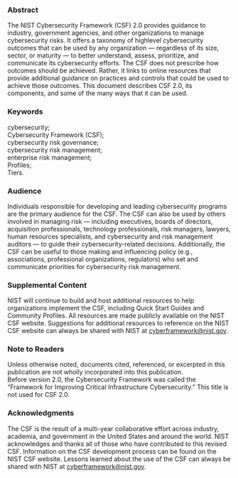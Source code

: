 ### Abstract
The NIST Cybersecurity Framework (CSF) 2.0 provides guidance to industry, government agencies, and other organizations to manage cybersecurity risks. It offers a taxonomy of highlevel cybersecurity outcomes that can be used by any organization — regardless of its size, sector, or maturity — to better understand, assess, prioritize, and communicate its cybersecurity efforts. The CSF does not prescribe how outcomes should be achieved. Rather, it links to online resources that provide additional guidance on practices and controls that could be used to achieve those outcomes. This document describes CSF 2.0, its components, and some of the many ways that it can be used.

### Keywords
cybersecurity;  
Cybersecurity Framework (CSF);  
cybersecurity risk governance;  
cybersecurity risk management;  
enterprise risk management;  
Profiles;  
Tiers.

### Audience
Individuals responsible for developing and leading cybersecurity programs are the primary audience for the CSF. The CSF can also be used by others involved in managing risk — including executives, boards of directors, acquisition professionals, technology professionals, risk managers, lawyers, human resources specialists, and cybersecurity and risk management auditors — to guide their cybersecurity-related decisions. Additionally, the CSF can be useful to those making and influencing policy (e.g., associations, professional organizations, regulators) who set and communicate priorities for cybersecurity risk management.

### Supplemental Content
NIST will continue to build and host additional resources to help organizations implement the CSF, including Quick Start Guides and Community Profiles. All resources are made publicly available on the NIST CSF website. Suggestions for additional resources to reference on the NIST CSF website can always be shared with NIST at cyberframework@nist.gov.

### Note to Readers
Unless otherwise noted, documents cited, referenced, or excerpted in this publication are not wholly incorporated into this publication.  
Before version 2.0, the Cybersecurity Framework was called the “Framework for Improving Critical Infrastructure Cybersecurity.” This title is not used for CSF 2.0.  

### Acknowledgments
The CSF is the result of a multi-year collaborative effort across industry, academia, and government in the United States and around the world. NIST acknowledges and thanks all of those who have contributed to this revised CSF. Information on the CSF development process can be found on the NIST CSF website. Lessons learned about the use of the CSF can always be shared with NIST at cyberframework@nist.gov. 